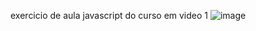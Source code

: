 exercicio de aula javascript do curso em video 1
![image](https://user-images.githubusercontent.com/104576340/168155456-949ca86b-2704-4c30-b824-265f96fa83b6.png)

